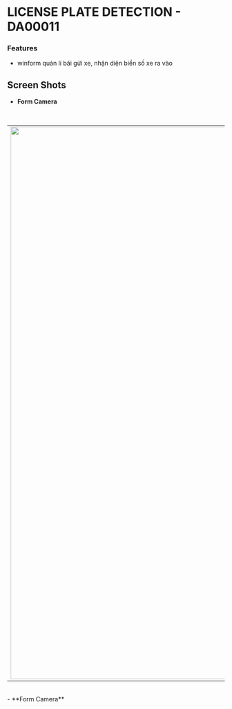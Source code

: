 # LICENSE PLATE DETECTION - DA00011
### Features
- winform quản lí bãi gửi xe, nhận diện biển số xe ra vào
## Screen Shots
- **Form Camera**
<br>
<div align="center">
   <table align="center" border="0" >
  <tr>
    <td><img width=1280 src="https://github.com/thqnhngqn-dev/Quanlibaixe-DA00011/blob/main/Screen%20Shots/form_camera.png"/></td>
    
   </tr> 
   
  </table>
  </div>
<br>
- **Form Camera**
